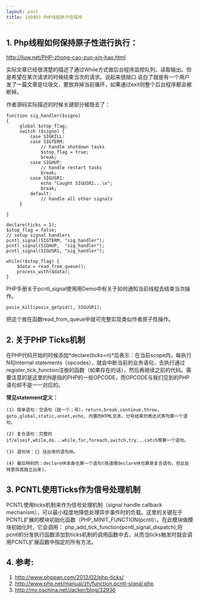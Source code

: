 ```yaml
---
layout: post
title: 140403 PHP线程原子性保持
---
```


## 1. Php线程如何保持原子性进行执行：

http://liuw.net/PHP-zhong-cao-zuo-xin-hao.html

实际文章已经很清楚的描述了通过While方式做后台程序监控队列，读取输出。但是希望在某次请求的时候结束当次的请求。说起来很拗口.说白了就是有一个用户发了一篇文章是垃圾文，要放弃掉当前循环，如果通过exit则整个后台程序都会被断掉。

作者源码实际描述的时候关键部分被隐去了：

	function sig_handler($signo)
	{
	     global $stop_flag;
	     switch ($signo) {
	         case SIGKILL:
	         case SIGTERM:
	             // handle shutdown tasks
	             $stop_flag = true;
	             break;
	         case SIGHUP:
	             // handle restart tasks
	             break;
	         case SIGUSR1:
	             echo "Caught SIGUSR1...\n";
	             break;
	         default:
	             // handle all other signals
	     }
	 
	}
	 
	declare(ticks = 1);
	$stop_flag = false;
	// setup signal handlers
	pcntl_signal(SIGTERM, "sig_handler");
	pcntl_signal(SIGHUP,  "sig_handler");
	pcntl_signal(SIGUSR1, "sig_handler");
	 
	while(!$stop_flag) {
	    $data = read_from_queue();
	    process_with($data);
	}

PHP手册关于pcntl_signal使用用Demo中有关于如何通知当前线程去结束当次操作。

	posix_kill(posix_getpid(), SIGUSR1);

把这个放在函数read_from_queue中就可完整实现类似作者原子性操作。


## 2. 关于PHP Ticks机制

在PHP代码开始的时候添加*declare(ticks=n)*后表示：在当前scope内，每执行N句internal statements（opcodes），就会中断当前的业务语句，去执行通过register_tick_function注册的函数（如果存在的话），然后再继续之前的代码。需要注意的是这里的N是指的PHP的一些OPCODE，而OPCODE与我们见到的PHP语句却不是一一对应的。

**常见statement定义：**

	(1) 简单语句：空语句（就一个；号），return,break,continue,throw, goto,global,static,unset,echo, 内置的HTML文本，分号结束的表达式等均算一个语句。

	(2) 复合语句：完整的if/elseif,while,do...while,for,foreach,switch,try...catch等算一个语句。

	(3) 语句块：{} 括出来的语句块。

	(4) 最后特别的：declare块本身也算一个语句(按道理declare块也算是复合语句，但此处特意将其独立出来)。

## 3. PCNTL使用Ticks作为信号处理机制

PCNTL使用ticks机制来作为信号处理机制（signal handle callback mechanism），可以最小程度地降低处理异步事件时的负载。这里的关键在于PCNTL扩展的模块初始化函数（PHP_MINIT_FUNCTION(pcntl)）。在此模块做模块初始化时，它会调用： php_add_tick_function(pcntl_signal_dispatch);将pcntl的分发执行函数添加到ticks机制的调用函数中去，从而当ticks触发时就会调用PCNTL扩展函数中指定的所有方法。

## 4. 参考: 
	
1. http://www.phppan.com/2013/02/php-ticks/
2. http://www.php.net/manual/zh/function.pcntl-signal.php
3. http://my.oschina.net/Jacker/blog/32936